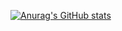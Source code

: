 [![Anurag's GitHub stats](https://github-readme-stats.vercel.app/api?username=Brandon158-cmyk&show=icons)](https://github.com/Brandon158-cmyk/github-readme-stats)
